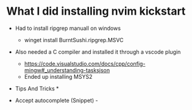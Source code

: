 # What I did installing nvim kickstart
* Had to install ripgrep manuall on windows
  - winget install BurntSushi.ripgrep.MSVC
* Also needed a C compiler and installed it through a vscode plugin 
  - https://code.visualstudio.com/docs/cpp/config-mingw#_understanding-tasksjson
  - Ended up installing MSYS2


* Tips And Tricks *
- Accept autocomplete (Snippet) - <C-y>
